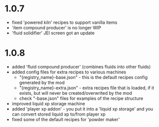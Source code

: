 # 1.0.7
- fixed 'powered kiln' recipes to support vanilla items
- 'item compound producer' is no longer WIP
- 'fluid solidifier' JEI screen got an update

# 1.0.8
- added 'fluid compound producer' (combines fluids into other fluids)
- added config files for extra recipes to various machines
    - "{registry_name}-base.json" - this is the default recipes config generated by the mod
    - "{registry_name}-extra.json" - extra recipes file that is loaded, if it exists, but will never be created/overwrited by the mod
    - check "-base.json" files for examples of the recipe structure
- improved liquid xp storage machine 
- added 'player xp addon' - you put it into a 'liquid xp storage' and you can convert stored liquid xp to/from player xp
- fixed some of the default recipes for 'powder maker'

